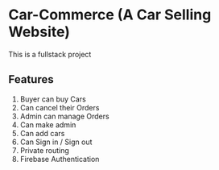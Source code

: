 # Car-Commerce (A Car Selling Website)

This is a fullstack project

## Features

1. Buyer can buy Cars
2. Can cancel their Orders
3. Admin can manage Orders
4. Can make admin
5. Can add cars
6. Can Sign in / Sign out
7. Private routing
8. Firebase Authentication
